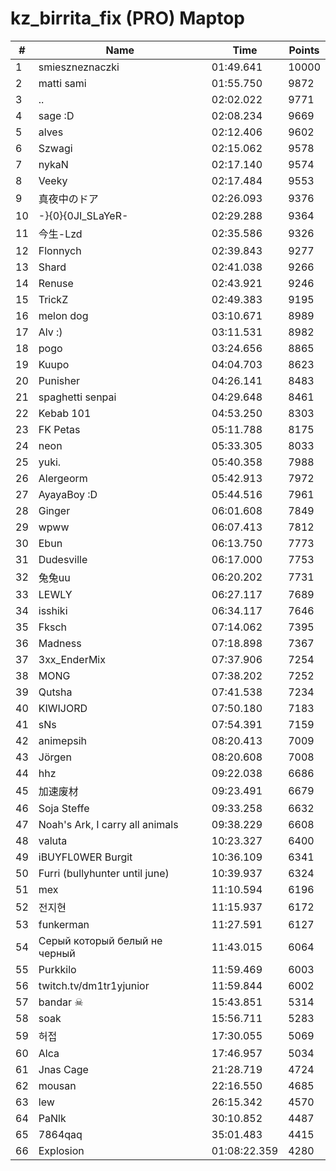 # kz_birrita_fix (PRO) Maptop

|  # | Name | Time | Points |
|-------------- | -------------- | -------------- | -------------- | 
| 1 | smieszneznaczki | 01:49.641 | 10000 | 
| 2 | matti sami | 01:55.750 | 9872 | 
| 3 | .. | 02:02.022 | 9771 | 
| 4 | sage :D | 02:08.234 | 9669 | 
| 5 | alves | 02:12.406 | 9602 | 
| 6 | Szwagi | 02:15.062 | 9578 | 
| 7 | nykaN | 02:17.140 | 9574 | 
| 8 | Veeky | 02:17.484 | 9553 | 
| 9 | 真夜中のドア | 02:26.093 | 9376 | 
| 10 | -}{0}{0JI_SLaYeR- | 02:29.288 | 9364 | 
| 11 | 今生-Lzd | 02:35.586 | 9326 | 
| 12 | Flonnych | 02:39.843 | 9277 | 
| 13 | Shard | 02:41.038 | 9266 | 
| 14 | Renuse | 02:43.921 | 9246 | 
| 15 | TrickZ | 02:49.383 | 9195 | 
| 16 | melon dog | 03:10.671 | 8989 | 
| 17 | Alv :) | 03:11.531 | 8982 | 
| 18 | pogo | 03:24.656 | 8865 | 
| 19 | Kuupo | 04:04.703 | 8623 | 
| 20 | Punisher | 04:26.141 | 8483 | 
| 21 | spaghetti senpai | 04:29.648 | 8461 | 
| 22 | Kebab 101 | 04:53.250 | 8303 | 
| 23 | FK Petas | 05:11.788 | 8175 | 
| 24 | neon | 05:33.305 | 8033 | 
| 25 | yuki. | 05:40.358 | 7988 | 
| 26 | Alergeorm | 05:42.913 | 7972 | 
| 27 | AyayaBoy :D | 05:44.516 | 7961 | 
| 28 | Ginger | 06:01.608 | 7849 | 
| 29 | wpww | 06:07.413 | 7812 | 
| 30 | Ebun | 06:13.750 | 7773 | 
| 31 | Dudesville | 06:17.000 | 7753 | 
| 32 | 兔兔uu | 06:20.202 | 7731 | 
| 33 | LEWLY | 06:27.117 | 7689 | 
| 34 | isshiki | 06:34.117 | 7646 | 
| 35 | Fksch | 07:14.062 | 7395 | 
| 36 | Madness | 07:18.898 | 7367 | 
| 37 | 3xx_EnderMix | 07:37.906 | 7254 | 
| 38 | MONG | 07:38.202 | 7252 | 
| 39 | Qutsha | 07:41.538 | 7234 | 
| 40 | KIWIJORD | 07:50.180 | 7183 | 
| 41 | sNs | 07:54.391 | 7159 | 
| 42 | animepsih | 08:20.413 | 7009 | 
| 43 | Jörgen | 08:20.608 | 7008 | 
| 44 | hhz | 09:22.038 | 6686 | 
| 45 | 加速废材 | 09:23.491 | 6679 | 
| 46 | Soja Steffe | 09:33.258 | 6632 | 
| 47 | Noah's Ark, I carry all animals | 09:38.229 | 6608 | 
| 48 | valuta | 10:23.327 | 6400 | 
| 49 | iBUYFL0WER Burgit | 10:36.109 | 6341 | 
| 50 | Furri (bullyhunter until june) | 10:39.937 | 6324 | 
| 51 | mex | 11:10.594 | 6196 | 
| 52 | 전지현 | 11:15.937 | 6172 | 
| 53 | funkerman | 11:27.591 | 6127 | 
| 54 | Серый который белый не черный | 11:43.015 | 6064 | 
| 55 | Purkkilo | 11:59.469 | 6003 | 
| 56 | twitch.tv/dm1tr1yjunior | 11:59.844 | 6002 | 
| 57 | bandar ☠ | 15:43.851 | 5314 | 
| 58 | soak | 15:56.711 | 5283 | 
| 59 | 허접 | 17:30.055 | 5069 | 
| 60 | Alca | 17:46.957 | 5034 | 
| 61 | Jnas Cage | 21:28.719 | 4724 | 
| 62 | mousan | 22:16.550 | 4685 | 
| 63 | lew | 26:15.342 | 4570 | 
| 64 | PaNlk | 30:10.852 | 4487 | 
| 65 | 7864qaq | 35:01.483 | 4415 | 
| 66 | Explosion | 01:08:22.359 | 4280 | 

